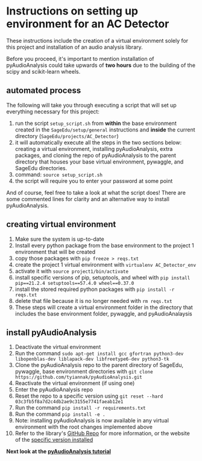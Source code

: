 # Instructions on setting up environment for an AC Detector
These instructions include the creation of a virtual environment solely for this project and installation of an audio analysis library.   

Before you proceed, it's important to mention installation of pyAudioAnalysis could take upwards of **two hours** due to the building of the scipy and scikit-learn wheels.

## automated process
The following will take you through executing a script that will set up everything necessary for this project: 
1. run the script `setup_script.sh` from **within** the base environment created in the `SageEdu/setup/general` instructions and **inside** the current directory (`SageEdu/projects/AC_Detector`)
 1. it will automatically execute all the steps in the two sections below: creating a virtual environment, installing pyAudioAnalysis, extra packages, and cloning the repo of pyAudioAnalysis to the parent directory that houses your base virtual environment, pywaggle, and SageEdu directories.
 2. command: `source setup_script.sh`
 3. the script will require you to enter your password at some point

And of course, feel free to take a look at what the script does! There are some commented lines for clarity and an alternative way to install pyAudioAnalysis.

## creating virtual environment
1. Make sure the system is up-to-date
2. Install every python package from the base environment to the project 1 environment that will be created
 1. copy those packages with `pip freeze > reqs.txt`
 2. create the project 1 virtual environment with `virtualenv AC_Detector_env`
 3. activate it with `source project1/bin/activate` 
 4. install specific versions of pip, setuptools, and wheel with `pip install pip==21.2.4 setuptools==57.4.0 wheel==0.37.0`
 5. install the stored required python packages with `pip install -r reqs.txt`
 6. delete that file because it is no longer needed with `rm reqs.txt`
 7. These steps will create a virtual environment folder in the directory that includes the base environment folder, pywaggle, and pyAudioAnalaysis

## install pyAudioAnalysis
1. Deactivate the virtual environment
2. Run the command `sudo apt-get install gcc gfortran python3-dev libopenblas-dev liblapack-dev libfreetype6-dev python3-tk`
3. Clone the pyAudioAnalysis repo to the parent directory of SageEdu, pywaggle, base environment directories with `git clone https://github.com/tyiannak/pyAudioAnalysis.git`
4. Reactivate the virtual environment (if using one)
5. Enter the pyAudioAnalysis repo
6. Reset the repo to a specific version using `git reset --hard 03c3fb5f8a7d2c4db2ae9c3155e7741faeab12e1`
7. Run the command `pip install -r requirements.txt`
8. Run the command `pip install -e .`
9. Note: installing pyAudioAnalysis is now available in any virtual environment with the root changes implemented above
10. Refer to the library's [GitHub Repo](https://github.com/tyiannak/pyAudioAnalysis) for more information, or the website of the [specific version installed](https://github.com/tyiannak/pyAudioAnalysis/tree/03c3fb5f8a7d2c4db2ae9c3155e7741faeab12e1)


**Next look at the [pyAudioAnalysis tutorial](https://github.com/ddiLab/SageEdu/blob/main/projects/AC_Detector/pyAudioAnalysisIntroduction.ipynb)**
